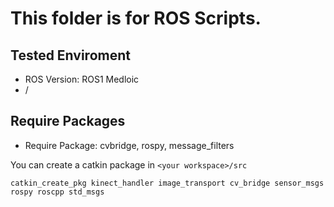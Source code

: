 # This folder is for ROS Scripts.

## Tested Enviroment
* ROS Version: ROS1 Medloic
* /


## Require Packages
* Require Package: cvbridge, rospy, message_filters

You can create a catkin package in `<your workspace>/src`
```shell
catkin_create_pkg kinect_handler image_transport cv_bridge sensor_msgs rospy roscpp std_msgs
```